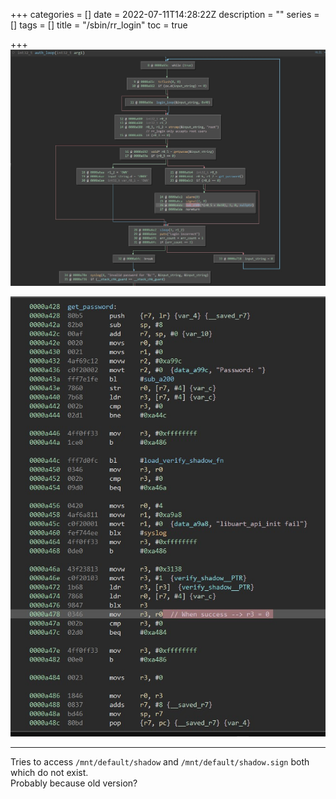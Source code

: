 +++
categories = []
date = 2022-07-11T14:28:22Z
description = ""
series = []
tags = []
title = "/sbin/rr_login"
toc = true

+++
![](/uploads/20220711-snipaste_2022-07-12_00-28-13.jpg)

![](/uploads/20220711-snipaste_2022-07-12_00-36-21.jpg)

***

Tries to access `/mnt/default/shadow` and `/mnt/default/shadow.sign` both which do not exist.  
Probably because old version?